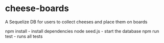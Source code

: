 # cheese-boards
A Sequelize DB for users to collect cheeses and place them on boards

npm install - install dependencies
node seed.js - start the database
npm run test - runs all tests
